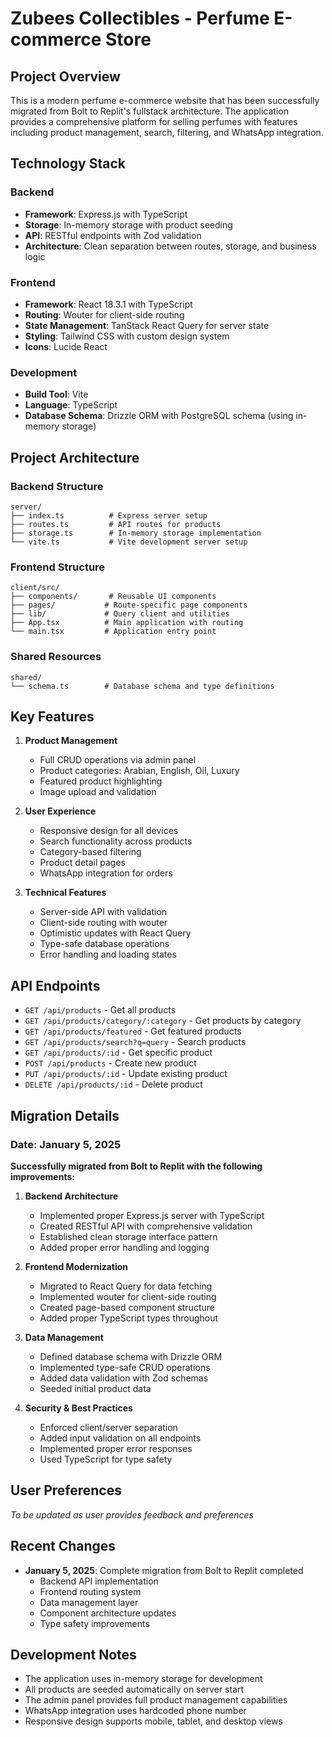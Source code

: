 # Zubees Collectibles - Perfume E-commerce Store

## Project Overview

This is a modern perfume e-commerce website that has been successfully migrated from Bolt to Replit's fullstack architecture. The application provides a comprehensive platform for selling perfumes with features including product management, search, filtering, and WhatsApp integration.

## Technology Stack

### Backend
- **Framework**: Express.js with TypeScript
- **Storage**: In-memory storage with product seeding
- **API**: RESTful endpoints with Zod validation
- **Architecture**: Clean separation between routes, storage, and business logic

### Frontend
- **Framework**: React 18.3.1 with TypeScript
- **Routing**: Wouter for client-side routing
- **State Management**: TanStack React Query for server state
- **Styling**: Tailwind CSS with custom design system
- **Icons**: Lucide React

### Development
- **Build Tool**: Vite
- **Language**: TypeScript
- **Database Schema**: Drizzle ORM with PostgreSQL schema (using in-memory storage)

## Project Architecture

### Backend Structure
```
server/
├── index.ts          # Express server setup
├── routes.ts         # API routes for products
├── storage.ts        # In-memory storage implementation
└── vite.ts           # Vite development server setup
```

### Frontend Structure
```
client/src/
├── components/       # Reusable UI components
├── pages/           # Route-specific page components
├── lib/             # Query client and utilities
├── App.tsx          # Main application with routing
└── main.tsx         # Application entry point
```

### Shared Resources
```
shared/
└── schema.ts        # Database schema and type definitions
```

## Key Features

1. **Product Management**
   - Full CRUD operations via admin panel
   - Product categories: Arabian, English, Oil, Luxury
   - Featured product highlighting
   - Image upload and validation

2. **User Experience**
   - Responsive design for all devices
   - Search functionality across products
   - Category-based filtering
   - Product detail pages
   - WhatsApp integration for orders

3. **Technical Features**
   - Server-side API with validation
   - Client-side routing with wouter
   - Optimistic updates with React Query
   - Type-safe database operations
   - Error handling and loading states

## API Endpoints

- `GET /api/products` - Get all products
- `GET /api/products/category/:category` - Get products by category
- `GET /api/products/featured` - Get featured products
- `GET /api/products/search?q=query` - Search products
- `GET /api/products/:id` - Get specific product
- `POST /api/products` - Create new product
- `PUT /api/products/:id` - Update existing product
- `DELETE /api/products/:id` - Delete product

## Migration Details

### Date: January 5, 2025

**Successfully migrated from Bolt to Replit with the following improvements:**

1. **Backend Architecture**
   - Implemented proper Express.js server with TypeScript
   - Created RESTful API with comprehensive validation
   - Established clean storage interface pattern
   - Added proper error handling and logging

2. **Frontend Modernization**
   - Migrated to React Query for data fetching
   - Implemented wouter for client-side routing
   - Created page-based component structure
   - Added proper TypeScript types throughout

3. **Data Management**
   - Defined database schema with Drizzle ORM
   - Implemented type-safe CRUD operations
   - Added data validation with Zod schemas
   - Seeded initial product data

4. **Security & Best Practices**
   - Enforced client/server separation
   - Added input validation on all endpoints
   - Implemented proper error responses
   - Used TypeScript for type safety

## User Preferences

*To be updated as user provides feedback and preferences*

## Recent Changes

- **January 5, 2025**: Complete migration from Bolt to Replit completed
  - Backend API implementation
  - Frontend routing system
  - Data management layer
  - Component architecture updates
  - Type safety improvements

## Development Notes

- The application uses in-memory storage for development
- All products are seeded automatically on server start
- The admin panel provides full product management capabilities
- WhatsApp integration uses hardcoded phone number
- Responsive design supports mobile, tablet, and desktop views